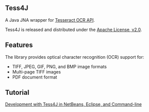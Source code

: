## Tess4J

A Java JNA wrapper for [Tesseract OCR API](http://code.google.com/p/tesseract-ocr/).

Tess4J is released and distributed under the [Apache License, v2.0](http://www.apache.org/licenses/LICENSE-2.0).

## Features

The library provides optical character recognition (OCR) support for:

* TIFF, JPEG, GIF, PNG, and BMP image formats
* Multi-page TIFF images
* PDF document format


## Tutorial

[Development with Tess4J in NetBeans, Eclipse, and Command-line](http://tess4j.sourceforge.net/tutorial/)
